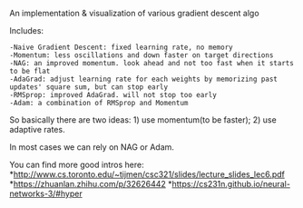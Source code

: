 An implementation & visualization of various gradient descent algo

Includes:

    -Naive Gradient Descent: fixed learning rate, no memory
    -Momentum: less oscillations and down faster on target directions
    -NAG: an improved momentum. look ahead and not too fast when it starts to be flat
    -AdaGrad: adjust learning rate for each weights by memorizing past updates' square sum, but can stop early
    -RMSprop: improved AdaGrad. will not stop too early
    -Adam: a combination of RMSprop and Momentum
    
So basically there are two ideas: 1) use momentum(to be faster); 2) use adaptive rates.

In most cases we can rely on NAG or Adam.

You can find more good intros here:
    *http://www.cs.toronto.edu/~tijmen/csc321/slides/lecture_slides_lec6.pdf
    *https://zhuanlan.zhihu.com/p/32626442
    *https://cs231n.github.io/neural-networks-3/#hyper